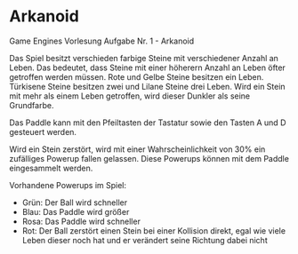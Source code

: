 # Arkanoid
Game Engines Vorlesung Aufgabe Nr. 1 - Arkanoid

Das Spiel besitzt verschieden farbige Steine mit verschiedener Anzahl an Leben. Das bedeutet, dass Steine mit einer höherern Anzahl an Leben öfter getroffen werden müssen.
Rote und Gelbe Steine besitzen ein Leben. Türkisene Steine besitzen zwei und Lilane Steine drei Leben.
Wird ein Stein mit mehr als einem Leben getroffen, wird dieser Dunkler als seine Grundfarbe. 

Das Paddle kann mit den Pfeiltasten der Tastatur sowie den Tasten A und D gesteuert werden. 

Wird ein Stein zerstört, wird mit einer Wahrscheinlichkeit von 30% ein zufälliges Powerup fallen gelassen. Diese Powerups können mit dem Paddle eingesammelt werden.

Vorhandene Powerups im Spiel:
  - Grün: Der Ball wird schneller
  - Blau: Das Paddle wird größer
  - Rosa: Das Paddle wird schneller
  - Rot: Der Ball zerstört einen Stein bei einer Kollision direkt, egal wie viele Leben dieser noch hat und er verändert seine Richtung dabei nicht
